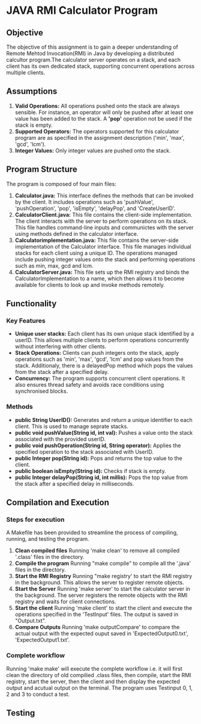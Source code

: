 # **JAVA RMI Calculator Program**

## **Objective**

The objective of this assignment is to gain a deeper understanding of Remote Mehtod Invocation(RMI) in Java by developing a distributed calcultor program.The calculator server operates on a stack, and each client has its own dedicated stack, supporting concurrent operations across multiple clients.

## **Assumptions**

1. **Valid Operations:**
All operations pushed onto the stack are always sensible. For instance, an operator will only be pushed after at least one value has been added to the stack. A **'pop'** operation not be used if the stack is empty.
2. **Supported Operators:**
The operators supported for this calculator program are as specified in the assignment description ('min', 'max', 'gcd', 'lcm').
3. **Integer Values:**
Only integer values are pushed onto the stack.

## **Program Structure** ##

The program is composed of four main files:

1. **Calculator.java:** This interface defines the methods that can be invoked by the client. It includes operations such as 'pushValue', 'pushOperation', 'pop', 'isEmpty', 'delayPop', and 'CreateUserID'.
2. **CalculatorClient.java:** This file contains the client-side implementation. The client interacts with the server to perform operations on its stack. This file handles command-line inputs and communictes with the server using methods defined in the calculator interface. 
3. **Calculatorimplementation.java:** This file contains the server-side implementation of the Calculator interface. This file manages individual stacks for each client using a unique ID. The operations managed include pushing integer values onto the stack and performing operations such as min, max, gcd and lcm. 
4. **CalculatorServer.java:** This file sets up the RMI registry and binds the CalculatorImplementation to a name, which then allows it to become available for clients to look up and invoke methods remotely.

## **Functionality** ##

### Key Features ###
- **Unique user stacks:** Each client has its own unique stack identified by a userID. This allows multiple clients to perform operations concurrently without interfering with other clients.
- **Stack Operations:** Clients can push integers onto the stack, apply operations such as 'min', 'max', 'gcd', 'lcm' and pop values from the stack. Additionaly, there is a delayedPop method which pops the values from the stack after a specified delay.
- **Concurrency:** The program supports concurrent client operations. It also ensures thread safety and avoids race conditions using synchronised blocks.

### **Methods** ###
- **public String UserID():** Generates and return a unique identifier to each client. This is used to manage seprate stacks.
- **public void pushValue(String id, int val):** Pushes a value onto the stack associated with the provided userID.
- **public void pushOperation(String id, String operator):** Applies the specified operation to the stack associated with UserID.
- **public Integer pop(String id):** Pops and returns the top value to the client.
- **public boolean isEmpty(String id):** Checks if stack is empty.
- **public Integer delayPop(String id, int millis):** Pops the top value from the stack after a specified delay in milliseconds. 

## **Compilation and Execution** ##

### Steps for execution ###
A Makefile has been provided to streamline the process of compiling, running, and testing the program. 

1. **Clean compiled files**
Running 'make clean' to remove all compiled '.class' files in the directory. 
2. **Compile the program**
Running "make compile" to compile all the '.java' files in the directory. 
3. **Start the RMI Registry**
Running "make registry' to start the RMI registry in the background. This allows the server to register remote objects. 
4. **Start the Server**
Running 'make server' to start the calculator server in the background. The server registers the remote objects with the RMI registry and waits for client connections.
5. **Start the client**
Running 'make client' to start the client and execute the operations specified in the 'TestInput' files. The output is saved in "Output.txt". 
6. **Compare Outputs**
Running 'make outputCompare' to compare the actual output with the expected ouput saved in 'ExpectedOutput0.txt', 'ExpectedOutput1.txt'.

### **Complete workflow** ###
Running 'make make' will execute the complete workflow i.e. it will first clean the directory of old compilied .class files, then compile, start the RMI registry, start the server, then the client and then display the expected output and acutual output on the terminal. The program uses Testinput 0, 1, 2 and 3 to conduct a test.

## **Testing** ##

